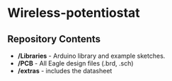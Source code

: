 # Wireless-potentiostat

Repository Contents
-------------------
* **/Libraries** - Arduino library and example sketches.
* **/PCB** - All Eagle design files (.brd, .sch)
* **/extras** - includes the datasheet

